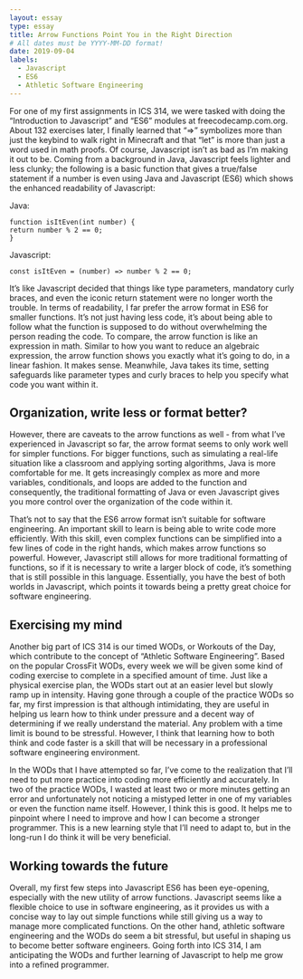 ```yaml
---
layout: essay
type: essay
title: Arrow Functions Point You in the Right Direction
# All dates must be YYYY-MM-DD format!
date: 2019-09-04
labels:
  - Javascript
  - ES6
  - Athletic Software Engineering
---
```


For one of my first assignments in ICS 314, we were tasked with doing the “Introduction to Javascript” and “ES6” modules at freecodecamp.com.org. About 132 exercises later, I finally learned that “=>” symbolizes more than just the keybind to walk right in Minecraft and that “let” is more than just a word used in math proofs. Of course, Javascript isn’t as bad as I’m making it out to be. Coming from a background in Java, Javascript feels lighter and less clunky; the following is a basic function that gives a true/false statement if a number is even using Java and Javascript (ES6) which shows the enhanced readability of Javascript:

Java:
```
function isItEven(int number) {
return number % 2 == 0;
}
```
Javascript:
```
const isItEven = (number) => number % 2 == 0;
```
It’s like Javascript decided that things like type parameters, mandatory curly braces, and even the iconic return statement were no longer worth the trouble. In terms of readability, I far prefer the arrow format in ES6 for smaller functions. It’s not just having less code, it’s about being able to follow what the function is supposed to do without overwhelming the person reading the code. To compare, the arrow function is like an expression in math. Similar to how you want to reduce an algebraic expression, the arrow function shows you exactly what it’s going to do, in a linear fashion. It makes sense. Meanwhile, Java takes its time, setting safeguards like parameter types and curly braces to help you specify what code you want within it. 

## Organization, write less or format better?

However, there are caveats to the arrow functions as well - from what I’ve experienced in Javascript so far, the arrow format seems to only work well for simpler functions. For bigger functions, such as simulating a real-life situation like a classroom and applying sorting algorithms, Java is more comfortable for me. It gets increasingly complex as more and more variables, conditionals, and loops are added to the function and consequently, the traditional formatting of Java or even Javascript  gives you more control over the organization of the code within it. 

That’s not to say that the ES6 arrow format isn’t suitable for software engineering. An important skill to learn is being able to write code more efficiently. With this skill, even complex functions can be simplified into a few lines of code in the right hands, which makes arrow functions so powerful. However, Javascript still allows for more traditional formatting of functions, so if it is necessary to write a larger block of code, it’s something that is still possible in this language. Essentially, you have the best of both worlds in Javascript, which points it towards being a pretty great choice for software engineering.

## Exercising my mind

Another big part of ICS 314 is our timed WODs, or Workouts of the Day, which contribute to the concept of “Athletic Software Engineering”. Based on the popular CrossFit WODs, every week we will be given some kind of coding exercise to complete in a specified amount of time. Just like a physical exercise plan, the WODs start out at an easier level but slowly ramp up in intensity. Having gone through a couple of the practice WODs so far, my first impression is that although intimidating, they are useful in helping us learn how to think under pressure and a decent way of determining if we really understand the material. Any problem with a time limit is bound to be stressful. However, I think that learning how to both think and code faster is a skill that will be necessary in a professional software engineering environment. 

In the WODs that I have attempted so far, I’ve come to the realization that I’ll need to put more practice into coding more efficiently and accurately. In two of the practice WODs, I wasted at least two or more minutes getting an error and unfortunately not noticing a mistyped letter in one of my variables or even the function name itself. However, I think this is good. It helps me to pinpoint where I need to improve and how I can become a stronger programmer. This is a new learning style that I’ll need to adapt to, but in the long-run I do think it will be very beneficial.

## Working towards the future

Overall, my first few steps into Javascript ES6 has been eye-opening, especially with the new utility of arrow functions. Javascript seems like a flexible choice to use in software engineering, as it provides us with a concise way to lay out simple functions while still giving us a way to manage more complicated functions. On the other hand, athletic software engineering and the WODs do seem a bit stressful, but useful in shaping us to become better software engineers. Going forth into ICS 314, I am anticipating the WODs and further learning of Javascript to help me grow into a refined programmer.
